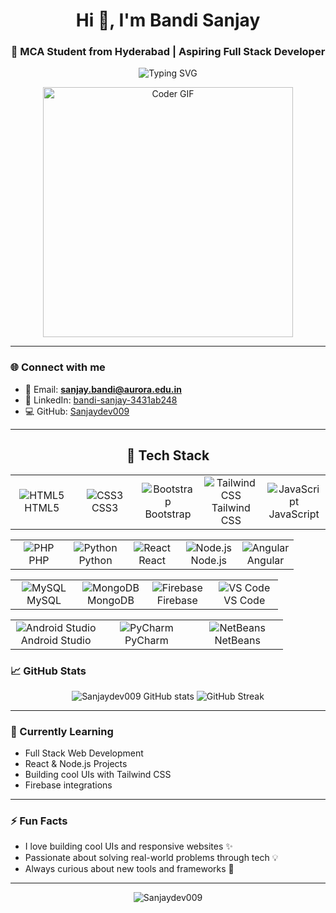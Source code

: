 <h1 align="center">Hi 👋, I'm Bandi Sanjay</h1>
<h3 align="center">🚀 MCA Student from Hyderabad | Aspiring Full Stack Developer</h3>

<p align="center">
  <img src="https://readme-typing-svg.herokuapp.com?font=Fira+Code&size=22&pause=1000&center=true&vCenter=true&width=500&lines=Web+Developer+%7C+Full+Stack+Learner;Tech+Enthusiast+%F0%9F%92%BB;Love+Coding+and+UI+Design+%F0%9F%92%8E" alt="Typing SVG" />
</p>

<p align="center">
  <img src="https://media.giphy.com/media/qgQUggAC3Pfv687qPC/giphy.gif" width="400" alt="Coder GIF" />
</p>

---

### 🌐 Connect with me
- 📧 Email: **sanjay.bandi@aurora.edu.in**  
- 💼 LinkedIn: [bandi-sanjay-3431ab248](https://www.linkedin.com/in/bandi-sanjay-3431ab248)  
- 💻 GitHub: [Sanjaydev009](https://github.com/Sanjaydev009)

---

<h2 align="center">🚀 Tech Stack</h2>

<table width="100%" align="center">
  <tr>
    <td align="center" width="20%">
      <img src="https://img.icons8.com/color/48/000000/html-5--v1.png" alt="HTML5"/><br/>HTML5
    </td>
    <td align="center" width="20%">
      <img src="https://img.icons8.com/color/48/000000/css3.png" alt="CSS3"/><br/>CSS3
    </td>
    <td align="center" width="20%">
      <img src="https://img.icons8.com/color/48/000000/bootstrap.png" alt="Bootstrap"/><br/>Bootstrap
    </td>
    <td align="center" width="20%">
      <img src="https://img.icons8.com/color/48/tailwind_css.png" alt="Tailwind CSS"/><br/>Tailwind CSS
    </td>
    <td align="center" width="20%">
      <img src="https://img.icons8.com/color/48/javascript.png" alt="JavaScript"/><br/>JavaScript
    </td>
  </tr>
</table>

<table width="100%" align="center">
  <tr>
    <td align="center" width="20%">
      <img src="https://img.icons8.com/ios-filled/50/php.png" alt="PHP"/><br/>PHP
    </td>
    <td align="center" width="20%">
      <img src="https://img.icons8.com/color/48/python.png" alt="Python"/><br/>Python
    </td>
    <td align="center" width="20%">
      <img src="https://img.icons8.com/officel/48/react.png" alt="React"/><br/>React
    </td>
    <td align="center" width="20%">
      <img src="https://img.icons8.com/color/48/nodejs.png" alt="Node.js"/><br/>Node.js
    </td>
    <td align="center" width="20%">
      <img src="https://img.icons8.com/color/48/angularjs.png" alt="Angular"/><br/>Angular
    </td>
  </tr>
</table>

<table width="100%" align="center">
  <tr>
    <td align="center" width="25%">
      <img src="https://img.icons8.com/color/48/000000/mysql-logo.png" alt="MySQL"/><br/>MySQL
    </td>
    <td align="center" width="25%">
      <img src="https://img.icons8.com/color/48/mongodb.png" alt="MongoDB"/><br/>MongoDB
    </td>
    <td align="center" width="25%">
      <img src="https://img.icons8.com/color/48/firebase.png" alt="Firebase"/><br/>Firebase
    </td>
    <td align="center" width="25%">
      <img src="https://img.icons8.com/color/48/visual-studio-code-2019.png" alt="VS Code"/><br/>VS Code
    </td>
  </tr>
</table>

<table width="100%" align="center">
  <tr>
    <td align="center" width="33%">
      <img src="https://img.icons8.com/color/48/android-studio--v3.png" alt="Android Studio"/><br/>Android Studio
    </td>
    <td align="center" width="33%">
      <img src="https://img.icons8.com/color/48/pycharm.png" alt="PyCharm"/><br/>PyCharm
    </td>
    <td align="center" width="33%">
      <img src="https://img.icons8.com/color/48/netbeans.png" alt="NetBeans"/><br/>NetBeans
    </td>
  </tr>
</table>

### 📈 GitHub Stats
<p align="center">
  <img src="https://github-readme-stats.vercel.app/api?username=Sanjaydev009&show_icons=true&theme=tokyonight" alt="Sanjaydev009 GitHub stats" />
  <img src="https://github-readme-streak-stats.herokuapp.com/?user=Sanjaydev009&theme=tokyonight" alt="GitHub Streak" />
</p>

---

### 🧠 Currently Learning
- Full Stack Web Development  
- React & Node.js Projects  
- Building cool UIs with Tailwind CSS  
- Firebase integrations

---

### ⚡ Fun Facts
- I love building cool UIs and responsive websites ✨  
- Passionate about solving real-world problems through tech 💡  
- Always curious about new tools and frameworks 🧰

---

<p align="center">
  <img src="https://komarev.com/ghpvc/?username=Sanjaydev009&label=Profile%20views&color=0e75b6&style=flat" alt="Sanjaydev009" />
</p>
